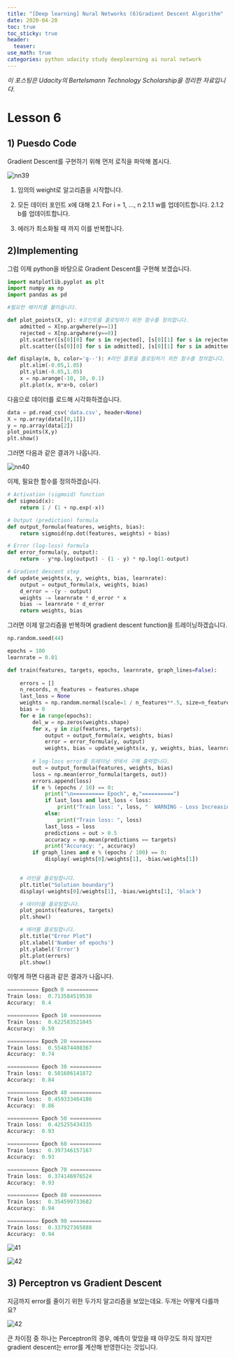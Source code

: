 ```yaml
---
title: "[Deep learning] Nural Networks (6)Gradient Descent Algorithm"
date: 2020-04-20
toc: true
toc_sticky: true
header:
  teaser: 
use_math: true
categories: python udacity study deeplearning ai nural network
---
```



*이 포스팅은 Udacity의 Bertelsmann Technology Scholarship을 정리한 자료입니다.*  


# Lesson 6


## 1) Puesdo Code

Gradient Descent를 구현하기 위해 먼저 로직을 파악해 봅시다. 

![nn39](https://drive.google.com/uc?id=1l-yTr77j7qV3e344zZgkKRny1c7H6lVU)

1. 임의의 weight로 알고리즘을 시작합니다.

2. 모든 데이터 포인트 x에 대해 
		2.1. For i = 1, ..., n 
			2.1.1 w를 업데이트합니다.
			2.1.2 b를 업데이트합니다.
			
3. 에러가 최소화될 때 까지 이를 반복합니다.


## 2)Implementing

그럼 이제 python을 바탕으로 Gradient Descent를 구현해 보겠습니다.

```python
import matplotlib.pyplot as plt
import numpy as np
import pandas as pd

#필요한 패키지를 불러옵니다.

def plot_points(X, y): #포인트를 플로팅하기 위한 함수를 정의합니다.
    admitted = X[np.argwhere(y==1)]
    rejected = X[np.argwhere(y==0)]
    plt.scatter([s[0][0] for s in rejected], [s[0][1] for s in rejected], s = 25, color = 'blue', edgecolor = 'k')
    plt.scatter([s[0][0] for s in admitted], [s[0][1] for s in admitted], s = 25, color = 'red', edgecolor = 'k')

def display(m, b, color='g--'): #라인 플롯을 플로팅하기 위한 함수를 정의합니다.
    plt.xlim(-0.05,1.05)
    plt.ylim(-0.05,1.05)
    x = np.arange(-10, 10, 0.1)
    plt.plot(x, m*x+b, color)
```

다음으로 데이터를 로드해 시각화하겠습니다.

```python
data = pd.read_csv('data.csv', header=None)
X = np.array(data[[0,1]])
y = np.array(data[2])
plot_points(X,y)
plt.show()
```
그러면 다음과 같은 결과가 나옵니다.

![nn40](https://drive.google.com/uc?id=1bHS2bF2NaN7t0tEkCEWx_uugnqHAg_uR)

이제, 필요한 함수를 정의하겠습니다.

```python
# Activation (sigmoid) function
def sigmoid(x):
    return 1 / (1 + np.exp(-x))

# Output (prediction) formula
def output_formula(features, weights, bias):
    return sigmoid(np.dot(features, weights) + bias)

# Error (log-loss) formula
def error_formula(y, output):
    return - y*np.log(output) - (1 - y) * np.log(1-output)

# Gradient descent step
def update_weights(x, y, weights, bias, learnrate):
    output = output_formula(x, weights, bias)
    d_error = -(y - output)
    weights -= learnrate * d_error * x
    bias -= learnrate * d_error
    return weights, bias
```

그러면 이제 알고리즘을 반복하며 gradient descent function을 트레이닝하겠습니다.

```python
np.random.seed(44)

epochs = 100
learnrate = 0.01

def train(features, targets, epochs, learnrate, graph_lines=False):
    
    errors = []
    n_records, n_features = features.shape
    last_loss = None
    weights = np.random.normal(scale=1 / n_features**.5, size=n_features)
    bias = 0
    for e in range(epochs):
        del_w = np.zeros(weights.shape)
        for x, y in zip(features, targets):
            output = output_formula(x, weights, bias)
            error = error_formula(y, output)
            weights, bias = update_weights(x, y, weights, bias, learnrate)
        
        # log-loss error를 트레이닝 셋에서 구해 출력합니다.
        out = output_formula(features, weights, bias)
        loss = np.mean(error_formula(targets, out))
        errors.append(loss)
        if e % (epochs / 10) == 0:
            print("\n========== Epoch", e,"==========")
            if last_loss and last_loss < loss:
                print("Train loss: ", loss, "  WARNING - Loss Increasing")
            else:
                print("Train loss: ", loss)
            last_loss = loss
            predictions = out > 0.5
            accuracy = np.mean(predictions == targets)
            print("Accuracy: ", accuracy)
        if graph_lines and e % (epochs / 100) == 0:
            display(-weights[0]/weights[1], -bias/weights[1])
            

    # 라인을 플로팅합니다.
    plt.title("Solution boundary")
    display(-weights[0]/weights[1], -bias/weights[1], 'black')

    # 데이터를 플로팅합니다.
    plot_points(features, targets)
    plt.show()

    # 에러를 플로팅합니다. 
    plt.title("Error Plot")
    plt.xlabel('Number of epochs')
    plt.ylabel('Error')
    plt.plot(errors)
    plt.show()
```

이렇게 하면 다음과 같은 결과가 나옵니다.

```python
========== Epoch 0 ==========
Train loss:  0.713584519538
Accuracy:  0.4

========== Epoch 10 ==========
Train loss:  0.622583521045
Accuracy:  0.59

========== Epoch 20 ==========
Train loss:  0.554874408367
Accuracy:  0.74

========== Epoch 30 ==========
Train loss:  0.501606141872
Accuracy:  0.84

========== Epoch 40 ==========
Train loss:  0.459333464186
Accuracy:  0.86

========== Epoch 50 ==========
Train loss:  0.425255434335
Accuracy:  0.93

========== Epoch 60 ==========
Train loss:  0.397346157167
Accuracy:  0.93

========== Epoch 70 ==========
Train loss:  0.374146976524
Accuracy:  0.93

========== Epoch 80 ==========
Train loss:  0.354599733682
Accuracy:  0.94

========== Epoch 90 ==========
Train loss:  0.337927365888
Accuracy:  0.94
```

![41](https://drive.google.com/uc?id=1tXmpXYx1s3FinM85BTM42D6gACcTWypO)

![42](https://drive.google.com/uc?id=16ym2rEgG1C0sThOAZBkVXJzx-ykZWuuf)


## 3) Perceptron vs Gradient Descent

지금까지 error를 줄이기 위한 두가지 알고리즘을 보았는데요. 두개는 어떻게 다를까요?

![42](https://drive.google.com/uc?id=1_YFCbbu_FoW5yQ9E1xt5n4xmKa1jGxLw)

큰 차이점 중 하나는 Perceptron의 경우, 예측이 맞았을 때 아무것도 하지 않지만 gradient descent는 error를 계산해 반영한다는 것입니다.